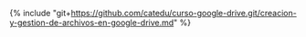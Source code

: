 {% include "git+https://github.com/catedu/curso-google-drive.git/creacion-y-gestion-de-archivos-en-google-drive.md" %}